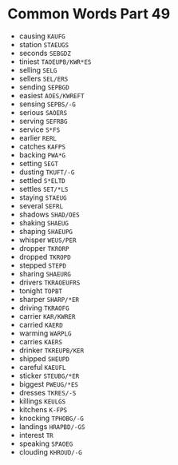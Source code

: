# Common Words Part 49

* causing `KAUFG`
* station `STAEUGS`
* seconds `SEBGDZ`
* tiniest `TAOEUPB/KWR*ES`
* selling `SELG`
* sellers `SEL/ERS`
* sending `SEPBGD`
* easiest `AOES/KWREFT`
* sensing `SEPBS/-G`
* serious `SAOERS`
* serving `SEFRBG`
* service `S*FS`
* earlier `RERL`
* catches `KAFPS`
* backing `PWA*G`
* setting `SEGT`
* dusting `TKUFT/-G`
* settled `S*ELTD`
* settles `SET/*LS`
* staying `STAEUG`
* several `SEFRL`
* shadows `SHAD/OES`
* shaking `SHAEUG`
* shaping `SHAEUPG`
* whisper `WEUS/PER`
* dropper `TKRORP`
* dropped `TKROPD`
* stepped `STEPD`
* sharing `SHAEURG`
* drivers `TKRAOEUFRS`
* tonight `TOPBT`
* sharper `SHARP/*ER`
* driving `TKRAOFG`
* carrier `KAR/KWRER`
* carried `KAERD`
* warming `WARPLG`
* carries `KAERS`
* drinker `TKREUPB/KER`
* shipped `SHEUPD`
* careful `KAEUFL`
* sticker `STEUBG/*ER`
* biggest `PWEUG/*ES`
* dresses `TKRES/-S`
* killings `KEULGS`
* kitchens `K-FPS`
* knocking `TPHOBG/-G`
* landings `HRAPBD/-GS`
* interest `TR`
* speaking `SPAOEG`
* clouding `KHROUD/-G`
